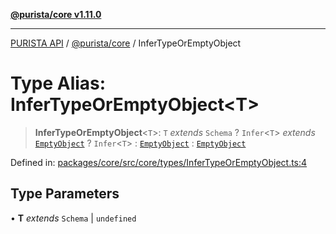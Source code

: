 [**@purista/core v1.11.0**](../README.md)

***

[PURISTA API](../../../packages.md) / [@purista/core](../README.md) / InferTypeOrEmptyObject

# Type Alias: InferTypeOrEmptyObject\<T\>

> **InferTypeOrEmptyObject**\<`T`\>: `T` *extends* `Schema` ? `Infer`\<`T`\> *extends* [`EmptyObject`](EmptyObject.md) ? `Infer`\<`T`\> : [`EmptyObject`](EmptyObject.md) : [`EmptyObject`](EmptyObject.md)

Defined in: [packages/core/src/core/types/InferTypeOrEmptyObject.ts:4](https://github.com/puristajs/purista/blob/master/packages/core/src/core/types/InferTypeOrEmptyObject.ts#L4)

## Type Parameters

• **T** *extends* `Schema` \| `undefined`
